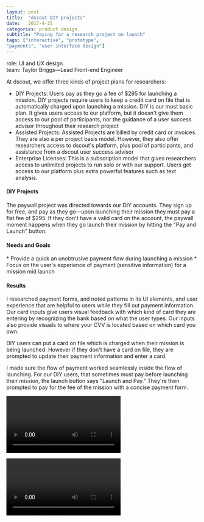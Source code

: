 ```yaml
---
layout: post
title:  "dscout DIY projects"
date:   2017-4-25
categories: product design
subtitle: "Paying for a research project on launch"
tags: ["interactive", "prototype",
"payments", "user interface design"]
---
```

<div class="caption">
role: UI and UX design<br>
team: Taylor Briggs—Lead Front-end Engineer
</div>

At dscout, we offer three kinds of project plans for researchers:

* DIY Projects: Users pay as they go a fee of $295 for launching a mission. DIY projects require users to keep a credit card on file that is automatically charged upon launching a mission. DIY is our most basic plan. It gives users access to our platform, but it doesn't give them access to our pool of participants, nor the guidance of a user success advisor throughout their research project
* Assisted Projects: Assisted Projects are billed by credit card or invoices. They are also a per project basis model. However, they also offer researchers access to dscout's platform, plus pool of participants, and assistance from a dscout user success advisor
* Enterprise Licenses: This is a subscription model that gives researchers access to unlimited projects to run solo or with our support. Users get access to our platform plus extra powerful features such as text analysis.

<h4>DIY Projects</h4>
The paywall project was directed towards our DIY accounts. They sign up for free, and pay as they go—upon launching their mission they must pay a flat fee of $295. If they don't have a valid card on the account, the paywall moment happens when they go launch their mission by hitting the "Pay and Launch" button.

<h4>Needs and Goals</h4>
* Provide a quick an unobtrusive payment flow during launching a mission
* Focus on the user's experience of payment (sensitive information) for a mission mid launch

<h4>Results</h4>
I researched payment forms, and noted patterns in its UI elements, and user experience that are helpful to users while they fill out payment information. Our card inputs give users visual feedback with which kind of card they are entering by recognizing the bank based on what the user types. Our inputs also provide visuals to where your CVV is located based on which card you own.

DIY users can put a card on file which is charged when their mission is being launched. However if they don't have a card on file, they are prompted to update their payment information and enter a card.

I made sure the flow of payment worked seamlessly inside the flow of launching. For our DIY users, that sometimes must pay before launching their mission, the launch button says "Launch and Pay." They're then prompted to pay for the fee of the mission with a concise payment form.

<video controls preload loop src="../../../assets/images/diy-launch.mp4"><source src="../../../assets/images/diy-launch.mp4" type="video/mp4"></video>

<video controls preload loop src="../../../assets/images/diy-launch-2.mp4"><source src="../../../assets/images/diy-launch-2.mp4" type="video/mp4"></video>
